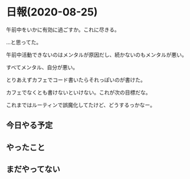 # 日報(2020-08-25)

午前中をいかに有効に過ごすか。これに尽きる。

...と思ってた。

午前中活動できないのはメンタルが原因だし、続かないのもメンタルが悪い。

すべてメンタル、自分が悪い。

とりあえずカフェでコード書いたらそれっぽいのが書けた。

カフェでなくとも書けないといけない。これが次の目標だな。

これまではルーティンで誤魔化してたけど、どうするっかなー。

## 今日やる予定

## やったこと

## まだやってない
